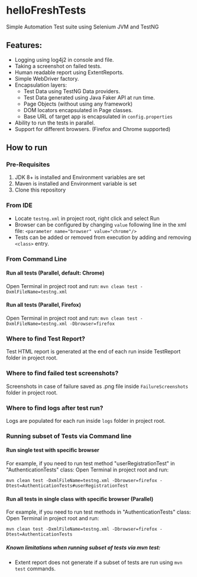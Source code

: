 # helloFreshTests
Simple Automation Test suite using Selenium JVM and TestNG

## Features:
- Logging using log4j2 in console and file.
- Taking a screenshot on failed tests.
- Human readable report using ExtentReports.
- Simple WebDriver factory.
- Encapsulation layers:
  - Test Data using TestNG Data providers.
  - Test Data generated using Java Faker API at run time.
  - Page Objects (without using any framework)
  - DOM locators encapsulated in Page classes.
  - Base URL of target app is encapsulated in `config.properties`
- Ability to run the tests in parallel.
- Support for different browsers. (Firefox and Chrome supported)

## How to run

### Pre-Requisites
1. JDK 8+ is installed and Environment variables are set
2. Maven is installed and Environment variable is set 
3. Clone this repository

### From IDE
- Locate `testng.xml` in project root, right click and select Run
- Browser can be configured by changing `value` following line in the xml file:
`<parameter name="browser" value="chrome"/>`
- Tests can be added or removed from execution by adding and removing `<class>` entry.


### From Command Line

#### Run all tests (Parallel, default: Chrome)
Open Terminal in project root and run:
`mvn clean test -DxmlFileName=testng.xml`
 
#### Run all tests (Parallel, Firefox)
Open Terminal in project root and run:
`mvn clean test -DxmlFileName=testng.xml -Dbrowser=firefox`

### Where to find Test Report?
Test HTML report is generated at the end of each run inside TestReport folder in project root.

### Where to find failed test screenshots?
Screenshots in case of failure saved as .png file inside `FailureScreenshots` folder in project root.

### Where to find logs after test run?
Logs are populated for each run inside `logs` folder in project root.

### Running subset of Tests via Command line

#### Run single test with specific browser
For example, if you need to run test method "userRegistrationTest" in "AuthenticationTests" class:
Open Terminal in project root and run:

`mvn clean test -DxmlFileName=testng.xml -Dbrowser=firefox -Dtest=AuthenticationTests#userRegistrationTest`

#### Run all tests in single class with specific browser (Parallel)
For example, if you need to run test methods in "AuthenticationTests" class:
Open Terminal in project root and run:

`mvn clean test -DxmlFileName=testng.xml -Dbrowser=firefox -Dtest=AuthenticationTests`

##### Known limitations when running subset of tests via mvn test:
- Extent report does not generate if a subset of tests are run using `mvn test` commands.
